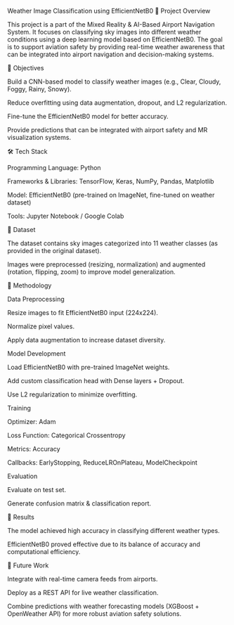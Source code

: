 Weather Image Classification using EfficientNetB0
📌 Project Overview

This project is a part of the Mixed Reality & AI-Based Airport Navigation System.
It focuses on classifying sky images into different weather conditions using a deep learning model based on EfficientNetB0.
The goal is to support aviation safety by providing real-time weather awareness that can be integrated into airport navigation and decision-making systems.

🎯 Objectives

Build a CNN-based model to classify weather images (e.g., Clear, Cloudy, Foggy, Rainy, Snowy).

Reduce overfitting using data augmentation, dropout, and L2 regularization.

Fine-tune the EfficientNetB0 model for better accuracy.

Provide predictions that can be integrated with airport safety and MR visualization systems.

🛠 Tech Stack

Programming Language: Python

Frameworks & Libraries: TensorFlow, Keras, NumPy, Pandas, Matplotlib

Model: EfficientNetB0 (pre-trained on ImageNet, fine-tuned on weather dataset)

Tools: Jupyter Notebook / Google Colab

📂 Dataset

The dataset contains sky images categorized into 11 weather classes (as provided in the original dataset).

Images were preprocessed (resizing, normalization) and augmented (rotation, flipping, zoom) to improve model generalization.

🔑 Methodology

Data Preprocessing

Resize images to fit EfficientNetB0 input (224x224).

Normalize pixel values.

Apply data augmentation to increase dataset diversity.

Model Development

Load EfficientNetB0 with pre-trained ImageNet weights.

Add custom classification head with Dense layers + Dropout.

Use L2 regularization to minimize overfitting.

Training

Optimizer: Adam

Loss Function: Categorical Crossentropy

Metrics: Accuracy

Callbacks: EarlyStopping, ReduceLROnPlateau, ModelCheckpoint

Evaluation

Evaluate on test set.

Generate confusion matrix & classification report.

🚀 Results

The model achieved high accuracy in classifying different weather types.

EfficientNetB0 proved effective due to its balance of accuracy and computational efficiency.

📌 Future Work

Integrate with real-time camera feeds from airports.

Deploy as a REST API for live weather classification.

Combine predictions with weather forecasting models (XGBoost + OpenWeather API) for more robust aviation safety solutions.
